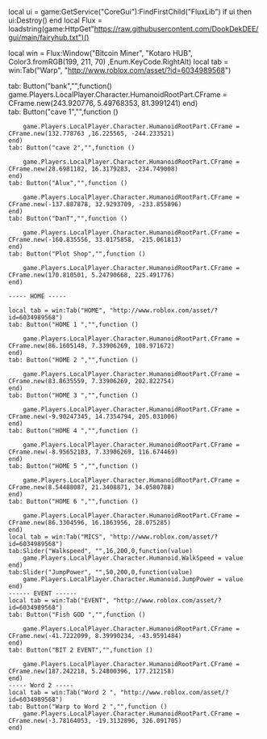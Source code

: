 local ui = game:GetService("CoreGui"):FindFirstChild("FluxLib")
if ui then
    ui:Destroy()
end
local Flux = loadstring(game:HttpGet"https://raw.githubusercontent.com/DookDekDEE/gui/main/fairyhub.txt")()

local win = Flux:Window("Bitcoin Miner", "Kotaro HUB", Color3.fromRGB(199, 211, 70) ,Enum.KeyCode.RightAlt)
local tab = win:Tab("Warp", "http://www.roblox.com/asset/?id=6034989568")

tab: Button("bank","",function()
                game.Players.LocalPlayer.Character.HumanoidRootPart.CFrame = CFrame.new(243.920776, 5.49768353, 81.3991241)
    end)            
    tab: Button("cave 1","",function ()

        game.Players.LocalPlayer.Character.HumanoidRootPart.CFrame = CFrame.new(132.778763 ,16.225565, -244.233521)
    end) 
    tab: Button("cave 2","",function ()

        game.Players.LocalPlayer.Character.HumanoidRootPart.CFrame = CFrame.new(28.6981182, 16.3179283, -234.749008)
    end) 
    tab: Button("Alux","",function ()

        game.Players.LocalPlayer.Character.HumanoidRootPart.CFrame = CFrame.new(-137.887878, 32.9293709, -233.855896)
    end) 
    tab: Button("DanT","",function ()

        game.Players.LocalPlayer.Character.HumanoidRootPart.CFrame = CFrame.new(-160.835556, 33.0175858, -215.061813)
    end)
    tab: Button("Plot Shop","",function ()

        game.Players.LocalPlayer.Character.HumanoidRootPart.CFrame = CFrame.new(170.810501, 5.24790668, 225.491776)
    end)

    ----- HOME -----

    local tab = win:Tab("HOME", "http://www.roblox.com/asset/?id=6034989568")
    tab: Button("HOME 1 ","",function ()

        game.Players.LocalPlayer.Character.HumanoidRootPart.CFrame = CFrame.new(86.1605148, 7.33906269, 108.971672)
    end)    
    tab: Button("HOME 2 ","",function ()

        game.Players.LocalPlayer.Character.HumanoidRootPart.CFrame = CFrame.new(83.8635559, 7.33906269, 202.822754)
    end)    
    tab: Button("HOME 3 ","",function ()

        game.Players.LocalPlayer.Character.HumanoidRootPart.CFrame = CFrame.new(-9.90247345, 14.7354794, 205.031006)
    end)    
    tab: Button("HOME 4 ","",function ()

        game.Players.LocalPlayer.Character.HumanoidRootPart.CFrame = CFrame.new(-8.95652103, 7.33906269, 116.674469)
    end)   
    tab: Button("HOME 5 ","",function ()

        game.Players.LocalPlayer.Character.HumanoidRootPart.CFrame = CFrame.new(8.54488087, 21.3408871, 34.0580788)
    end)     
    tab: Button("HOME 6 ","",function ()

        game.Players.LocalPlayer.Character.HumanoidRootPart.CFrame = CFrame.new(86.3304596, 16.1863956, 28.075285)
    end)     
    local tab = win:Tab("MICS", "http://www.roblox.com/asset/?id=6034989568")
    tab:Slider("Walkspeed", "",16,200,0,function(value)
        game.Players.LocalPlayer.Character.Humanoid.WalkSpeed = value
    end)
    tab:Slider("JumpPower", "",50,200,0,function(value)
        game.Players.LocalPlayer.Character.Humanoid.JumpPower = value
    end)    
    ------ EVENT ------
    local tab = win:Tab("EVENT", "http://www.roblox.com/asset/?id=6034989568")
    tab: Button("Fish GOD ","",function ()

        game.Players.LocalPlayer.Character.HumanoidRootPart.CFrame = CFrame.new(-41.7222099, 8.39990234, -43.9591484)
    end)     
    tab: Button("BIT 2 EVENT","",function ()

        game.Players.LocalPlayer.Character.HumanoidRootPart.CFrame = CFrame.new(187.242218, 5.24800396, 177.212158)
    end)
    ----- Word 2 -----
    local tab = win:Tab("Word 2 ", "http://www.roblox.com/asset/?id=6034989568")
    tab: Button("Warp to Word 2 ","",function ()
        game.Players.LocalPlayer.Character.HumanoidRootPart.CFrame = CFrame.new(-3.78164053, -19.3132896, 326.091705)
    end)
